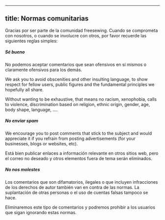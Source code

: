 ***

## title: Normas comunitarias

Gracias por ser parte de la comunidad freesewing. Cuando se comprometa con nosotros, o cuando se involucre con otros, por favor recuerde las siguientes reglas simples:

##### Sé bueno

No podemos aceptar comentarios que sean ofensivos en sí mismos o claramente ofensivos para los demás.

We ask you to avoid obscenities and other insulting language, to show respect for fellow users, public figures and the fundamental principles we hopefully all share.

Without wanting to be exhaustive, that means no racism, xenophobia, calls to violence, discrimination based on religion, ethnic origin, gender, age, body shape, language, ….

##### No enviar spam

We encourage you to post comments that stick to the subject and would appreciate it if you refrain from posting advertisements (for your businesses, blogs or websites, etc).

Está bien publicar enlaces a información relevante en otros sitios web, pero el correo no deseado y otros elementos fuera de tema serán eliminados.

##### No nos molestes

Los comentarios que son difamatorios, ilegales o que incluyen infracciones de los derechos de autor también van en contra de las normas. La suplantación de otras personas o el uso de cuentas falsas tampoco se hace.

Eliminaremos este tipo de comentarios y podremos prohibir a los usuarios que sigan ignorando estas normas.
